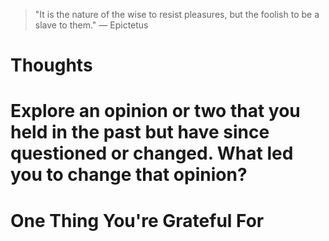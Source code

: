 
> \"It is the nature of the wise to resist pleasures, but the foolish to be a slave to them.\" — Epictetus

# Thoughts

# Explore an opinion or two that you held in the past but have since questioned or changed. What led you to change that opinion?

# One Thing You're Grateful For

